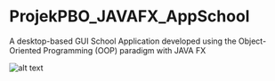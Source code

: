# ProjekPBO_JAVAFX_AppSchool
A desktop-based GUI School Application developed using the Object-Oriented Programming (OOP) paradigm with JAVA FX


![alt text]([https://github.com/T0MM11Y/PROJEKWEBPA1ITDEL/blob/main/alusitol/public/fotomd/Screenshot%20(123).png?raw=true](https://github.com/T0MM11Y/ProjekPBO_JAVAFX_AppSchool/blob/main/Dokumentasi_SchoolAppPBO/CRUDGuru.png)https://github.com/T0MM11Y/ProjekPBO_JAVAFX_AppSchool/blob/main/Dokumentasi_SchoolAppPBO/CRUDGuru.png)

